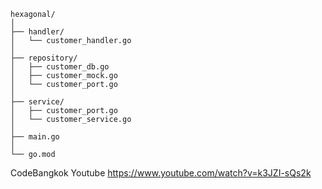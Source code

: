 ```
hexagonal/
│
├── handler/
│   └── customer_handler.go
│
├── repository/
│   ├── customer_db.go
│   ├── customer_mock.go
│   └── customer_port.go
│
├── service/
│   ├── customer_port.go
│   └── customer_service.go
│
├── main.go
│
└── go.mod
```

CodeBangkok Youtube
https://www.youtube.com/watch?v=k3JZI-sQs2k
